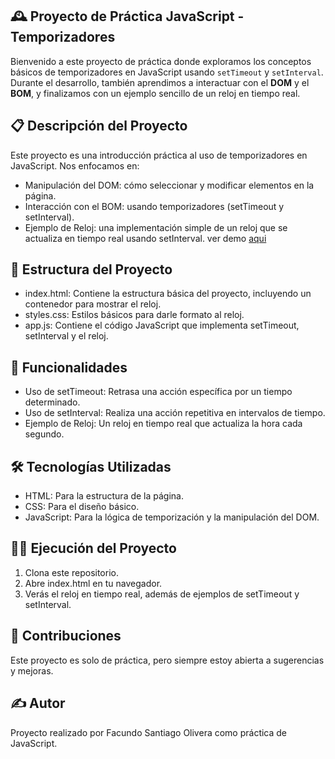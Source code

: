 ## 🕰️ Proyecto de Práctica JavaScript - Temporizadores
Bienvenido a este proyecto de práctica donde exploramos los conceptos básicos de temporizadores en JavaScript usando `setTimeout` y `setInterval`. Durante el desarrollo, también aprendimos a interactuar con el <b>DOM</b> y el <b>BOM</b>, y finalizamos con un ejemplo sencillo de un reloj en tiempo real.

## 📋 Descripción del Proyecto
Este proyecto es una introducción práctica al uso de temporizadores en JavaScript. Nos enfocamos en:

- Manipulación del DOM: cómo seleccionar y modificar elementos en la página.
- Interacción con el BOM: usando temporizadores (setTimeout y setInterval).
- Ejemplo de Reloj: una implementación simple de un reloj que se actualiza en tiempo real usando setInterval. ver demo [aqui](https://relojpractica.netlify.app/)
## 📂 Estructura del Proyecto
- index.html: Contiene la estructura básica del proyecto, incluyendo un contenedor para mostrar el reloj.
- styles.css: Estilos básicos para darle formato al reloj.
- app.js: Contiene el código JavaScript que implementa setTimeout, setInterval y el reloj.
## 🚀 Funcionalidades
- Uso de setTimeout: Retrasa una acción específica por un tiempo determinado.
- Uso de setInterval: Realiza una acción repetitiva en intervalos de tiempo.
- Ejemplo de Reloj: Un reloj en tiempo real que actualiza la hora cada segundo.
## 🛠️ Tecnologías Utilizadas
- HTML: Para la estructura de la página.
- CSS: Para el diseño básico.
- JavaScript: Para la lógica de temporización y la manipulación del DOM.
## 🧑‍💻 Ejecución del Proyecto
1. Clona este repositorio.
2. Abre index.html en tu navegador.
3. Verás el reloj en tiempo real, además de ejemplos de setTimeout y setInterval.
## 🤝 Contribuciones
Este proyecto es solo de práctica, pero siempre estoy abierta a sugerencias y mejoras.

## ✍️ Autor
Proyecto realizado por Facundo Santiago Olivera como práctica de JavaScript.

